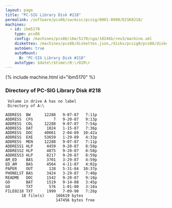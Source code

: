 ```yaml
---
layout: page
title: "PC-SIG Library Disk #218"
permalink: /software/pcx86/sw/misc/pcsig/0001-0999/DISK0218/
machines:
  - id: ibm5170
    type: pcx86
    config: /machines/pcx86/ibm/5170/cga/1024kb/rev3/machine.xml
    diskettes: /machines/pcx86/diskettes.json,/disks/pcsig0/pcx86/diskettes.json
    autoGen: true
    autoMount:
      B: "PC-SIG Library Disk #218"
    autoType: $date\r$time\rB:\rDIR\r
---
```


{% include machine.html id="ibm5170" %}

### Directory of PC-SIG Library Disk #218

     Volume in drive A has no label
     Directory of A:\

    ADDRESS  BW      12288   9-07-87   7:11p
    ADDRESS  CFG         7   9-20-87   9:13p
    ADDRESS  COL     12288   9-07-87   7:54p
    ADDRESS  DAT      1024   1-15-87   7:36p
    ADDRESS  DOC     40061   2-04-89  10:42a
    ADDRESS  EXE     53659   1-29-89   4:33p
    ADDRESS  MEN     12288   9-07-87   7:11p
    ADDRESS1 HLP      4459   9-20-87   8:58p
    ADDRESS2 HLP      4875   9-20-87   8:58p
    ADDRESS3 HLP      8217   9-20-87   8:59p
    AM_ED    BAS      3701   3-29-87   4:59p
    ED_AM    BAS      4564   4-11-87   4:02p
    PAPER    OUT       128   5-31-84  10:37p
    PHONELST BAS      3424   3-29-87   7:40p
    README   DOC      1542   9-20-87   9:10p
    GO       BAT      1519   9-14-88   3:45p
    GO       TXT       576   1-01-80   3:10a
    FILE0218 TXT      1999   7-09-90   7:26p
           18 file(s)     166619 bytes
                          147456 bytes free

